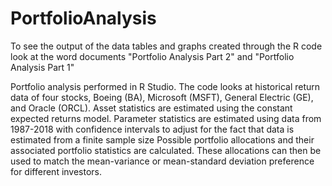 # PortfolioAnalysis
To see the output of the data tables and graphs created through the R code look at the word documents "Portfolio Analysis Part 2" and "Portfolio Analysis Part 1"

Portfolio analysis performed in R Studio. The code looks at historical return data of four stocks, Boeing (BA), Microsoft (MSFT), General Electric (GE), and Oracle (ORCL).
Asset statistics are estimated using the constant expected returns model. Parameter statistics are estimated using data from 1987-2018 with confidence intervals to adjust for the fact that data is estimated from a finite sample size
Possible portfolio allocations and their associated portfolio statistics are calculated. These allocations can then be used to match the mean-variance or mean-standard deviation preference for different investors.

